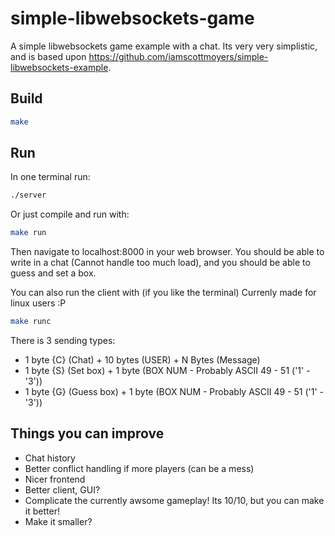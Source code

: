 # simple-libwebsockets-game

A simple libwebsockets game example with a chat.
Its very very simplistic, and is based upon https://github.com/iamscottmoyers/simple-libwebsockets-example.

## Build
```bash
make
```

## Run
In one terminal run:
```bash
./server
```

Or just compile and run with:
```bash
make run
```

Then navigate to localhost:8000 in your web browser. You should be able to write in a chat (Cannot handle too much load), and you should be able to guess and set a box.

You can also run the client with (if you like the terminal) Currenly made for linux users :P
```bash
make runc
```

There is 3 sending types:

* 1 byte {C} (Chat) + 10 bytes (USER) + N Bytes (Message)
* 1 byte {S} (Set box) + 1 byte (BOX NUM - Probably ASCII 49 - 51 ('1' - '3'))
* 1 byte {G} (Guess box) + 1 byte (BOX NUM - Probably ASCII 49 - 51 ('1' - '3'))

## Things you can improve

* Chat history
* Better conflict handling if more players (can be a mess)
* Nicer frontend
* Better client, GUI?
* Complicate the currently awsome gameplay! Its 10/10, but you can make it better!
* Make it smaller?
